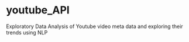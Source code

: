 # youtube_API
Exploratory Data Analysis of Youtube video meta data and exploring their trends using NLP 
